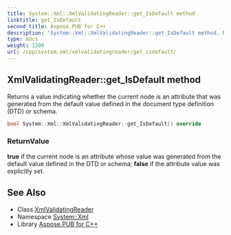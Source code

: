 ```yaml
---
title: System::Xml::XmlValidatingReader::get_IsDefault method
linktitle: get_IsDefault
second_title: Aspose.PUB for C++
description: 'System::Xml::XmlValidatingReader::get_IsDefault method. Returns a value indicating whether the current node is an attribute that was generated from the default value defined in the document type definition (DTD) or schema in C++.'
type: docs
weight: 1200
url: /cpp/system.xml/xmlvalidatingreader/get_isdefault/
---
```

## XmlValidatingReader::get_IsDefault method


Returns a value indicating whether the current node is an attribute that was generated from the default value defined in the document type definition (DTD) or schema.

```cpp
bool System::Xml::XmlValidatingReader::get_IsDefault() override
```


### ReturnValue

**true** if the current node is an attribute whose value was generated from the default value defined in the DTD or schema; **false** if the attribute value was explicitly set.

## See Also

* Class [XmlValidatingReader](../)
* Namespace [System::Xml](../../)
* Library [Aspose.PUB for C++](../../../)
